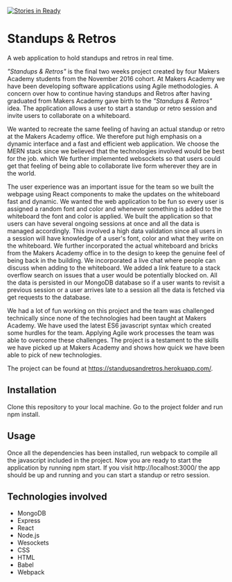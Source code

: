 [![Stories in Ready](https://badge.waffle.io/TudorTacal/makers-standups-retros.svg?label=ready&title=Ready)](http://waffle.io/TudorTacal/makers-standups-retros)


Standups & Retros
===========

A web application to hold standups and retros in real time.

*"Standups & Retros"* is the final two weeks project created by four Makers Academy students from the November 2016 cohort. At Makers Academy we have been developing software applications using Agile methodologies. A concern over how to continue having standups and Retros after having graduated from Makers Academy gave birth to the *"Standups & Retros"* idea. The application allows a user to start a standup or retro session and invite users to collaborate on a whiteboard.

We wanted to recreate the same feeling of having an actual standup or retro at the Makers Academy office. We therefore put high emphasis on a dynamic interface and a fast and efficient web application. We choose the MERN stack since we believed that the technologies involved would be best for the job. which  We further implemented websockets so that users could get that feeling of being able to collaborate live form wherever they are in the world.

The user experience was an important issue for the team so we built the webpage using React components to make the updates on the whiteboard fast and dynamic. We wanted the web application to be fun so every user is assigned a random font and color and whenever something is added to the whiteboard the font and color is applied. We built the application so that users can have several ongoing sessions at once and all the data is managed accordingly. This involved a high data validation since all users in a session will have knowledge of a user's font, color and what they write on the whiteboard. We further incorporated the actual whiteboard and bricks from the Makers Academy office in to the design to keep the genuine feel of being back in the building. We incorporated a live chat where people can discuss when adding to the whiteboard. We added a link feature to a stack overflow search on issues that a user would be potentially blocked on. All the data is persisted in our MongoDB database so if a user wants to revisit a previous session or a user arrives late to a session all the data is fetched via get requests to the database.

We had a lot of fun working on this project and the team was challenged technically since none of the technologies had been taught at Makers Academy. We have used the latest ES6 javascript syntax which created some hurdles for the team. Applying Agile work processes the team was able to overcome these challenges. The project is a testament to the skills we have picked up at Makers Academy and shows how quick we have been able to pick of new technologies.

The project can be found at https://standupsandretros.herokuapp.com/.

## Installation

Clone this repository to your local machine. Go to the project folder and run npm install.


## Usage

Once all the dependencies has been installed, run webpack to compile all the javascript included in the project. Now you are ready to start the application by running npm start. If you visit http://localhost:3000/ the app should be up and running and you can start a standup or retro session.

## Technologies involved

* MongoDB
* Express
* React
* Node.js
* Wesockets
* CSS
* HTML
* Babel
* Webpack
